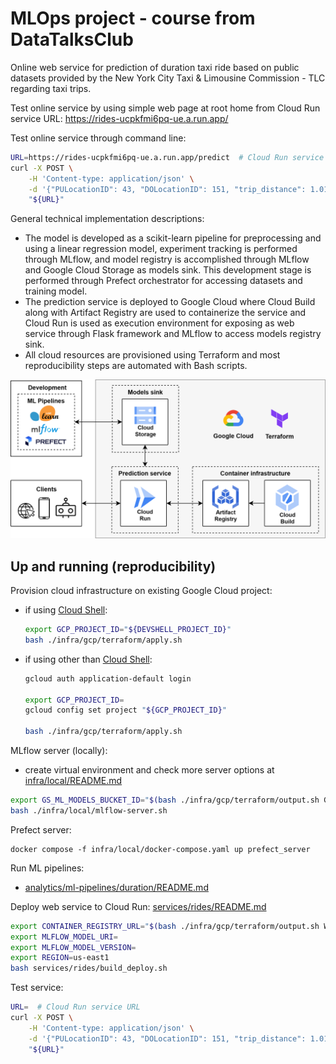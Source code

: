 # MLOps project - course from DataTalksClub

Online web service for prediction of duration taxi ride based on public datasets provided by the New York City Taxi & Limousine Commission - TLC regarding taxi trips.

Test online service by using simple web page at root home from Cloud Run service URL: https://rides-ucpkfmi6pq-ue.a.run.app/

Test online service through command line:
```bash
URL=https://rides-ucpkfmi6pq-ue.a.run.app/predict  # Cloud Run service URL
curl -X POST \
    -H 'Content-type: application/json' \
    -d '{"PULocationID": 43, "DOLocationID": 151, "trip_distance": 1.01}' \
    "${URL}"
```

General technical implementation descriptions:
- The model is developed as a scikit-learn pipeline for preprocessing and using a linear regression model, experiment tracking is performed through MLflow, and model registry is accomplished through MLflow and Google Cloud Storage as models sink. This development stage is performed through Prefect orchestrator for accessing datasets and training model.
- The prediction service is deployed to Google Cloud where Cloud Build along with Artifact Registry are used to containerize the service and Cloud Run is used as execution environment for exposing as web service through Flask framework and MLflow to access models registry sink.
- All cloud resources are provisioned using Terraform and most reproducibility steps are automated with Bash scripts.

![](diagram.png)

## Up and running (reproducibility)

Provision cloud infrastructure on existing Google Cloud project:
- if using [Cloud Shell](https://console.cloud.google.com/?cloudshell=true):
    ```bash
    export GCP_PROJECT_ID="${DEVSHELL_PROJECT_ID}"
    bash ./infra/gcp/terraform/apply.sh
    ```
- if using other than [Cloud Shell](https://console.cloud.google.com/?cloudshell=true):
    ```bash
    gcloud auth application-default login

    export GCP_PROJECT_ID=
    gcloud config set project "${GCP_PROJECT_ID}"

    bash ./infra/gcp/terraform/apply.sh
    ```

MLflow server (locally):
- create virtual environment and check more server options at [infra/local/README.md](infra/local/README.md)
```bash
export GS_ML_MODELS_BUCKET_ID="$(bash ./infra/gcp/terraform/output.sh GS_ML_MODELS_BUCKET_ID)"
bash ./infra/local/mlflow-server.sh
```

Prefect server:
```
docker compose -f infra/local/docker-compose.yaml up prefect_server
```

Run ML pipelines:
- [analytics/ml-pipelines/duration/README.md](./analytics/ml-pipelines/duration/README.md)

Deploy web service to Cloud Run: [services/rides/README.md](./services/rides/README.md)
```bash
export CONTAINER_REGISTRY_URL="$(bash ./infra/gcp/terraform/output.sh WEB_CONTAINER_REGISTRY_URL)"
export MLFLOW_MODEL_URI=
export MLFLOW_MODEL_VERSION=
export REGION=us-east1
bash services/rides/build_deploy.sh
```

Test service:
```bash
URL=  # Cloud Run service URL
curl -X POST \
    -H 'Content-type: application/json' \
    -d '{"PULocationID": 43, "DOLocationID": 151, "trip_distance": 1.01}' \
    "${URL}"
```
